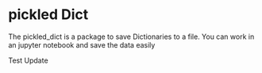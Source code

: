 # pickled Dict

The pickled_dict is a package to save Dictionaries to a file. You can work in an jupyter notebook and save the data easily

Test Update
